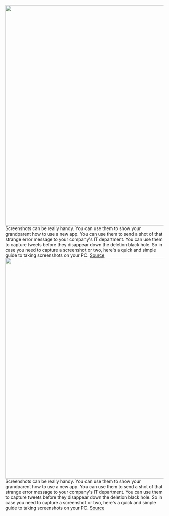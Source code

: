 <img src='https://cdn.vox-cdn.com/thumbor/HKLQ4sgm497t7znYV4dRIiexIW8=/0x0:2040x1360/1200x800/filters:focal(857x517:1183x843)/cdn.vox-cdn.com/uploads/chorus_image/image/67113458/mchin_181005_4093_0020.0.0.jpg' width='700px' /><br/>
Screenshots can be really handy. You can use them to show your grandparent how to use a new app. You can use them to send a shot of that strange error message to your company's IT department. You can use them to capture tweets before they disappear down the deletion black hole. So in case you need to capture a screenshot or two, here's a quick and simple guide to taking screenshots on your PC.
<a href='https://www.theverge.com/21336197/screenshot-windows-pc-microsoft-tool-how-to'> Source <a/><img src='https://cdn.vox-cdn.com/thumbor/HKLQ4sgm497t7znYV4dRIiexIW8=/0x0:2040x1360/1200x800/filters:focal(857x517:1183x843)/cdn.vox-cdn.com/uploads/chorus_image/image/67113458/mchin_181005_4093_0020.0.0.jpg' width='700px' /><br/>
Screenshots can be really handy. You can use them to show your grandparent how to use a new app. You can use them to send a shot of that strange error message to your company's IT department. You can use them to capture tweets before they disappear down the deletion black hole. So in case you need to capture a screenshot or two, here's a quick and simple guide to taking screenshots on your PC.
<a href='https://www.theverge.com/21336197/screenshot-windows-pc-microsoft-tool-how-to'> Source <a/>